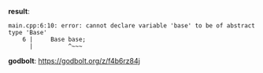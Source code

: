 **result**:
```
main.cpp:6:10: error: cannot declare variable 'base' to be of abstract type 'Base'
    6 |     Base base;
      |          ^~~~
```
**godbolt**: https://godbolt.org/z/f4b6rz84j